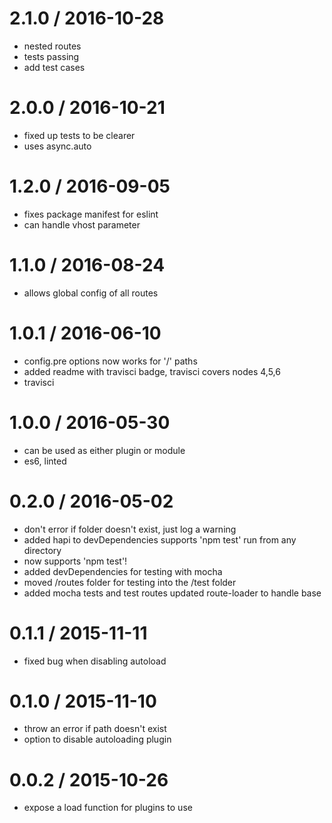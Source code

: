 
2.1.0 / 2016-10-28
==================

  * nested routes
  * tests passing
  * add test cases

2.0.0 / 2016-10-21
==================

  * fixed up tests to be clearer
  * uses async.auto

1.2.0 / 2016-09-05
==================

  * fixes package manifest for eslint
  * can handle vhost parameter

1.1.0 / 2016-08-24
==================

  * allows global config of all routes

1.0.1 / 2016-06-10
==================

  * config.pre options now works for '/' paths
  * added readme with travisci badge, travisci covers nodes 4,5,6
  * travisci

1.0.0 / 2016-05-30
==================

  * can be used as either plugin or module
  * es6, linted

0.2.0 / 2016-05-02
==================

  * don't error if folder doesn't exist, just log a warning
  * added hapi to devDependencies supports 'npm test' run from any directory
  * now supports 'npm test'!
  * added devDependencies for testing with mocha
  * moved /routes folder for testing into the /test folder
  * added mocha tests and test routes updated route-loader to handle base

0.1.1 / 2015-11-11
==================

  * fixed bug when disabling autoload

0.1.0 / 2015-11-10
==================

  * throw an error if path doesn't exist
  * option to disable autoloading plugin

0.0.2 / 2015-10-26
==================

  * expose a load function for plugins to use
